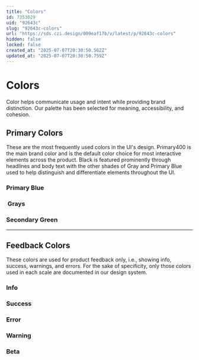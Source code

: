 ```yaml
---
title: "Colors"
id: 7353029
uid: "92643c"
slug: "92643c-colors"
url: "https://sds.czi.design/009eaf17b/v/latest/p/92643c-colors"
hidden: false
locked: false
created_at: "2025-07-07T20:30:50.562Z"
updated_at: "2025-07-07T20:30:50.759Z"
---
```


# Colors

Color helps communicate usage and intent while providing brand distinction. Our palette has been selected for meaning, accessibility, and cohesion.

## Primary Colors

These are the most frequently used colors in the UI's design. Primary400 is the main brand color and is the default color choice for most interactive elements across the product. Black is featured prominently through headlines and body text with the other shades of Gray and Primary Blue used to help distinguish and differentiate elements throughout the UI.

### Primary Blue

###  Grays

### Secondary Green

---

## Feedback Colors

These colors are used for product feedback only, i.e., showing info, success, warnings, and errors. For the sake of specificity, only those colors used in each scale are documented in our design system.

### Info

### Success

### Error

### Warning

### Beta

